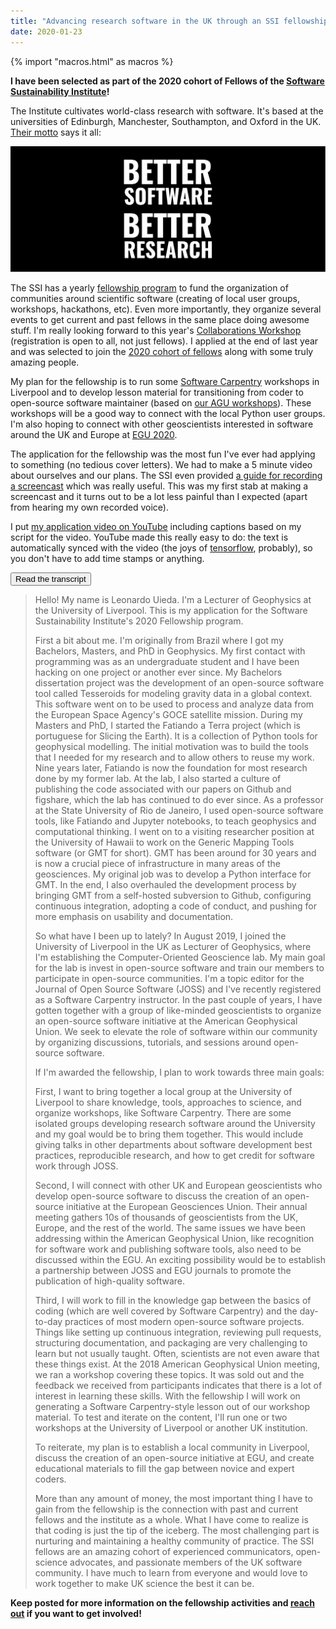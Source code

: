 ```yaml
---
title: "Advancing research software in the UK through an SSI fellowship"
date: 2020-01-23
---
```


{% import "macros.html" as macros %}

**I have been selected as part of the 2020 cohort of Fellows of the [Software
Sustainability Institute](https://www.software.ac.uk/)!**

The Institute cultivates world-class research with software. It's based at the
universities of Edinburgh, Manchester, Southampton, and Oxford in the UK.
[Their motto](https://www.software.ac.uk/about) says it all:

![Better Software, Better Research](/images/better-software-better-research.svg)

The SSI has a yearly [fellowship program](https://www.software.ac.uk/programmes-and-events/fellowship-programme)
to fund the organization of communities around scientific software (creating of
local user groups, workshops, hackathons, etc).
Even more importantly, they organize several events to get current and past
fellows in the same place doing awesome stuff.
I'm really looking forward to this year's
[Collaborations Workshop](https://www.software.ac.uk/cw20) (registration is
open to all, not just fellows).
I applied at the end of last year and was selected to join the
[2020 cohort of fellows](https://software.ac.uk/blog/2020-01-10-announcing-2020-software-sustainability-institute-fellows)
along with some truly amazing people.

My plan for the fellowship is to run some
[Software Carpentry](https://software-carpentry.org/) workshops in Liverpool
and to develop lesson material for transitioning from coder to open-source
software maintainer (based on
[our AGU workshops](https://github.com/agu-ossi/2019-agu-oss)).
These workshops will be a good way to connect with the local Python user
groups. I'm also hoping to connect with other geoscientists interested in
software around the UK and Europe at [EGU 2020](https://www.egu2020.eu/).

The application for the fellowship was the most fun I've ever had applying to
something (no tedious cover letters). We had to make a 5 minute video about
ourselves and our plans. The SSI even provided
[a guide for recording a screencast](https://software.ac.uk/fellowship-programme/2019/application-video-guide)
which was really useful.
This was my first stab at making a screencast and it turns out to be a lot less
painful than I expected (apart from hearing my own recorded voice).

I put [my application video on YouTube](https://youtu.be/fT4QRbdv274) including
captions based on my script for the video.
YouTube made this really easy to do: the text is automatically synced with the
video (the joys of [tensorflow](https://www.tensorflow.org), probably), so you
don't have to add time stamps or anything.

<button class="btn btn-primary my-2" type="button"
        data-bs-toggle="collapse" data-bs-target="#collapse-transcript"
        aria-expanded="false" aria-controls="collapse-transcript">
  Read the transcript <i class="fa fa-chevron-circle-down ms-1" aria-hidden="true"></i>
</button>
<div id="collapse-transcript" class="collapse overflow-hidden">
<blockquote>

Hello! My name is Leonardo Uieda. I'm a Lecturer of Geophysics at the
University of Liverpool. This is my application for the Software Sustainability
Institute's 2020 Fellowship program.

First a bit about me. I'm originally from Brazil where I got my Bachelors,
Masters, and PhD in Geophysics. My first contact with programming was as an
undergraduate student and I have been hacking on one project or another ever
since. My Bachelors dissertation project was the development of an open-source
software tool called Tesseroids for modeling gravity data in a global context.
This software went on to be used to process and analyze data from the European
Space Agency's GOCE satellite mission. During my Masters and PhD, I started the
Fatiando a Terra project (which is portuguese for Slicing the Earth). It is a
collection of Python tools for geophysical modelling. The initial motivation
was to build the tools that I needed for my research and to allow others to
reuse my work. Nine years later, Fatiando is now the foundation for most
research done by my former lab. At the lab, I also started a culture of
publishing the code associated with our papers on Github and figshare, which
the lab has continued to do ever since. As a professor at the State University
of Rio de Janeiro, I used open-source software tools, like Fatiando and Jupyter
notebooks, to teach geophysics and computational thinking. I went on to a
visiting researcher position at the University of Hawaii to work on the Generic
Mapping Tools software (or GMT for short). GMT has been around for 30 years and
is now a crucial piece of infrastructure in many areas of the geosciences. My
original job was to develop a Python interface for GMT. In the end, I also
overhauled the development process by bringing GMT from a self-hosted
subversion to Github, configuring continuous integration, adopting a code of
conduct, and pushing for more emphasis on usability and documentation.

So what have I been up to lately? In August 2019, I joined the University of
Liverpool in the UK as Lecturer of Geophysics, where I'm establishing the
Computer-Oriented Geoscience lab. My main goal for the lab is invest in
open-source software and train our members to participate in open-source
communities. I'm a topic editor for the Journal of Open Source Software (JOSS)
and I've recently registered as a Software Carpentry instructor. In the past
couple of years, I have gotten together with a group of like-minded
geoscientists to organize an open-source software initiative at the American
Geophysical Union. We seek to elevate the role of software within our community
by organizing discussions, tutorials, and sessions around open-source software.

If I'm awarded the fellowship, I plan to work towards three main goals:

First, I want to bring together a local group at the University of Liverpool to
share knowledge, tools, approaches to science, and organize workshops, like
Software Carpentry. There are some isolated groups developing research software
around the University and my goal would be to bring them together. This would
include giving talks in other departments about software development best
practices, reproducible research, and how to get credit for software work
through JOSS.

Second, I will connect with other UK and European geoscientists who develop
open-source software to discuss the creation of an open-source initiative at
the European Geosciences Union. Their annual meeting gathers 10s of thousands
of geoscientists from the UK, Europe, and the rest of the world. The same
issues we have been addressing within the American Geophysical Union, like
recognition for software work and publishing software tools, also need to be
discussed within the EGU. An exciting possibility would be to establish a
partnership between JOSS and EGU journals to promote the publication of
high-quality software.

Third, I will work to fill in the knowledge gap between the basics of coding
(which are well covered by Software Carpentry) and the day-to-day practices of
most modern open-source software projects. Things like setting up continuous
integration, reviewing pull requests, structuring documentation, and packaging
are very challenging to learn but not usually taught. Often, scientists are not
even aware that these things exist. At the 2018 American Geophysical Union
meeting, we ran a workshop covering these topics. It was sold out and the
feedback we received from participants indicates that there is a lot of
interest in learning these skills. With the fellowship I will work on
generating a Software Carpentry-style lesson out of our workshop material. To
test and iterate on the content, I'll run one or two workshops at the
University of Liverpool or another UK institution.

To reiterate, my plan is to establish a local community in Liverpool, discuss
the creation of an open-source initiative at EGU, and create educational
materials to fill the gap between novice and expert coders.

More than any amount of money, the most important thing I have to gain from the
fellowship is the connection with past and current fellows and the institute as
a whole. What I have come to realize is that coding is just the tip of the
iceberg. The most challenging part is nurturing and maintaining a healthy
community of practice. The SSI fellows are an amazing cohort of experienced
communicators, open-science advocates, and passionate members of the UK
software community. I have much to learn from everyone and would love to work
together to make UK science the best it can be.

</blockquote>
</div>

**Keep posted for more information on the fellowship activities and
[reach out](/about) if you want to get involved!**
